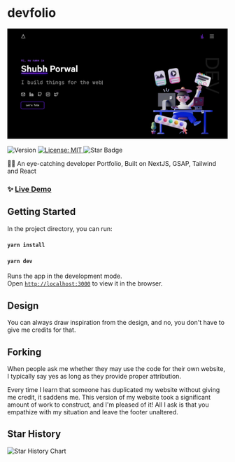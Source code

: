 # devfolio

<a href="https://shubhporwal.me">
  <img alt="devfolio" src="./public/preview.png" />
</a>

<p>
  <img alt="Version" src="https://img.shields.io/badge/version-1.0.0-blue.svg?cacheSeconds=2592000" />
  <a href="#" target="_blank">
    <img alt="License: MIT" src="https://img.shields.io/badge/License-MIT-yellow.svg" />
  </a>
  <img src="https://img.shields.io/static/v1?label=%F0%9F%8C%9F&message=If%20Useful&style=style=flat&color=BC4E99" alt="Star Badge"/>
</p>

👨‍🎓 An eye-catching developer Portfolio, Built on NextJS, GSAP, Tailwind and React

### ✨ [Live Demo](http://www.shubhporwal.me/)

## Getting Started

In the project directory, you can run:

#### `yarn install`

#### `yarn dev`

Runs the app in the development mode.\
Open [`http://localhost:3000`](http://localhost:3000) to view it in the browser.

## Design

You can always draw inspiration from the design, and no, you don't have to give me credits for that.

## Forking

When people ask me whether they may use the code for their own website, I typically say yes as long as they provide proper attribution.

Every time I learn that someone has duplicated my website without giving me credit, it saddens me. This version of my website took a significant amount of work to construct, and I'm pleased of it! All I ask is that you empathize with my situation and leave the footer unaltered.

## Star History

<picture>
  <source media="(prefers-color-scheme: dark)" srcset="https://api.star-history.com/svg?repos=shubh73/devfolio&type=Date&theme=dark" />
  <source media="(prefers-color-scheme: light)" srcset="https://api.star-history.com/svg?repos=shubh73/devfolio&type=Date" />
  <img alt="Star History Chart" src="https://api.star-history.com/svg?repos=shubh73/devfolio&type=Date" />
</picture>

